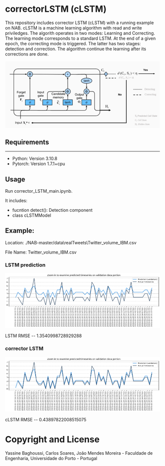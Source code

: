 # correctorLSTM (cLSTM)
This repository includes corrector LSTM (cLSTM) with a running example on NAB. 
cLSTM is a machine learning algorithm with read and write priviledges. The algorith operates in two modes: Learning and Correcting. The learning mode corresponds to a standard LSTM. At the end of a given epoch, the correcting mode is triggered. The latter has two stages: detection and correction.
The algorithm continue the learning after its corrections are done.

![alt text](https://github.com/YassineCodes/correctorLSTM/blob/main/results/cLSTM.png)

## Requirements
***
* Python: Version 3.10.8
* Pytorch: Version 1.7.1+cpu

## Usage
Run corrector_LSTM_main.ipynb.

It includes:
* fucntion detect(): Detection component
* class cLSTMModel

## Example:
Location: ./NAB-master/data\realTweets\Twitter_volume_IBM.csv

File Name: Twitter_volume_IBM.csv

### LSTM prediction
![alt text](https://github.com/YassineCodes/correctorLSTM/blob/main/results/LSTM_pred.png) 

LSTM RMSE --  1.3540998728929288

### corrector LSTM
![alt text](https://github.com/YassineCodes/correctorLSTM/blob/main/results/cLSTM_pred.png) 

cLSTM RMSE --  0.43897822008515075

# Copyright and License
Yassine Baghoussi, Carlos Soares, João Mendes Moreira - Faculdade de Engenharia, Universidade do Porto - Portugal
